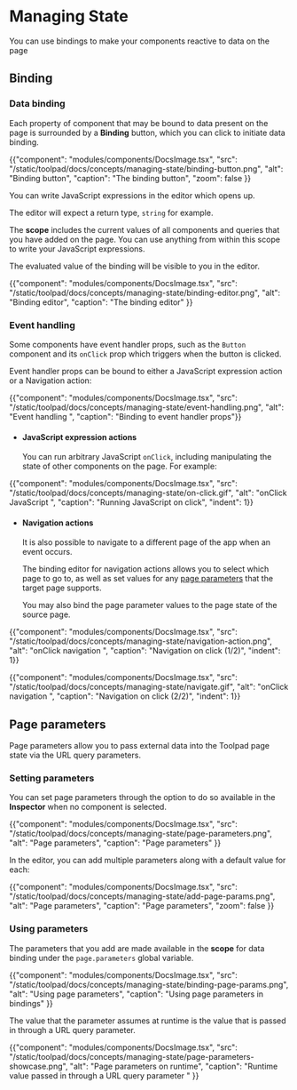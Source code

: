 # Managing State

<p class="description">You can use bindings to make your components reactive to data on the page</p>

## Binding

### Data binding

Each property of component that may be bound to data present on the page is surrounded by a **Binding** button, which you can click to initiate data binding.

{{"component": "modules/components/DocsImage.tsx", "src": "/static/toolpad/docs/concepts/managing-state/binding-button.png", "alt": "Binding button", "caption": "The binding button", "zoom": false }}

You can write JavaScript expressions in the editor which opens up.

The editor will expect a return type, `string` for example.

The **scope** includes the current values of all components and queries that you have added on the page. You can use anything from within this scope to write your JavaScript expressions.

The evaluated value of the binding will be visible to you in the editor.

{{"component": "modules/components/DocsImage.tsx", "src": "/static/toolpad/docs/concepts/managing-state/binding-editor.png", "alt": "Binding editor", "caption": "The binding editor" }}

### Event handling

Some components have event handler props, such as the `Button` component and its `onClick` prop which triggers when the button is clicked.

Event handler props can be bound to either a JavaScript expression action or a Navigation action:

{{"component": "modules/components/DocsImage.tsx", "src": "/static/toolpad/docs/concepts/managing-state/event-handling.png", "alt": "Event handling ", "caption": "Binding to event handler props"}}

- #### JavaScript expression actions

  You can run arbitrary JavaScript `onClick`, including manipulating the state of other components on the page. For example:

{{"component": "modules/components/DocsImage.tsx", "src": "/static/toolpad/docs/concepts/managing-state/on-click.gif", "alt": "onClick JavaScript ", "caption": "Running JavaScript on click", "indent": 1}}

- #### Navigation actions

  It is also possible to navigate to a different page of the app when an event occurs.

  The binding editor for navigation actions allows you to select which page to go to, as well as set values for any [page parameters](/toolpad/concepts/managing-state/#page-parameters) that the target page supports.

  You may also bind the page parameter values to the page state of the source page.

{{"component": "modules/components/DocsImage.tsx", "src": "/static/toolpad/docs/concepts/managing-state/navigation-action.png", "alt": "onClick navigation ", "caption": "Navigation on click (1/2)", "indent": 1}}

{{"component": "modules/components/DocsImage.tsx", "src": "/static/toolpad/docs/concepts/managing-state/navigate.gif", "alt": "onClick navigation ", "caption": "Navigation on click (2/2)", "indent": 1}}

## Page parameters

Page parameters allow you to pass external data into the Toolpad page state via the URL query parameters.

### Setting parameters

You can set page parameters through the option to do so available in the **Inspector** when no component is selected.

{{"component": "modules/components/DocsImage.tsx", "src": "/static/toolpad/docs/concepts/managing-state/page-parameters.png", "alt": "Page parameters", "caption": "Page parameters" }}

In the editor, you can add multiple parameters along with a default value for each:

{{"component": "modules/components/DocsImage.tsx", "src": "/static/toolpad/docs/concepts/managing-state/add-page-params.png", "alt": "Page parameters", "caption": "Page parameters", "zoom": false }}

### Using parameters

The parameters that you add are made available in the **scope** for data binding under the `page.parameters` global variable.

{{"component": "modules/components/DocsImage.tsx", "src": "/static/toolpad/docs/concepts/managing-state/binding-page-params.png", "alt": "Using page parameters", "caption": "Using page parameters in bindings" }}

The value that the parameter assumes at runtime is the value that is passed in through a URL query parameter.

{{"component": "modules/components/DocsImage.tsx", "src": "/static/toolpad/docs/concepts/managing-state/page-parameters-showcase.png", "alt": "Page parameters on runtime", "caption": "Runtime value passed in through a URL query parameter " }}
